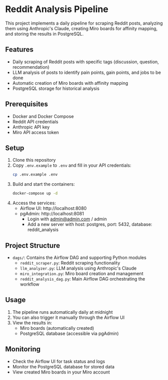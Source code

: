 # Reddit Analysis Pipeline

This project implements a daily pipeline for scraping Reddit posts, analyzing them using Anthropic's Claude, creating Miro boards for affinity mapping, and storing the results in PostgreSQL.

## Features

- Daily scraping of Reddit posts with specific tags (discussion, question, recommendation)
- LLM analysis of posts to identify pain points, gain points, and jobs to be done
- Automatic creation of Miro boards with affinity mapping
- PostgreSQL storage for historical analysis

## Prerequisites

- Docker and Docker Compose
- Reddit API credentials
- Anthropic API key
- Miro API access token

## Setup

1. Clone this repository
2. Copy `.env.example` to `.env` and fill in your API credentials:
   ```bash
   cp .env.example .env
   ```
3. Build and start the containers:
   ```bash
   docker-compose up -d
   ```
4. Access the services:
   - Airflow UI: http://localhost:8080
   - pgAdmin: http://localhost:8081
     - Login with admin@admin.com / admin
     - Add a new server with host: postgres, port: 5432, database: reddit_analysis

## Project Structure

- `dags/`: Contains the Airflow DAG and supporting Python modules
  - `reddit_scraper.py`: Reddit scraping functionality
  - `llm_analyzer.py`: LLM analysis using Anthropic's Claude
  - `miro_integration.py`: Miro board creation and management
  - `reddit_analysis_dag.py`: Main Airflow DAG orchestrating the workflow

## Usage

1. The pipeline runs automatically daily at midnight
2. You can also trigger it manually through the Airflow UI
3. View the results in:
   - Miro boards (automatically created)
   - PostgreSQL database (accessible via pgAdmin)

## Monitoring

- Check the Airflow UI for task status and logs
- Monitor the PostgreSQL database for stored data
- View created Miro boards in your Miro account 